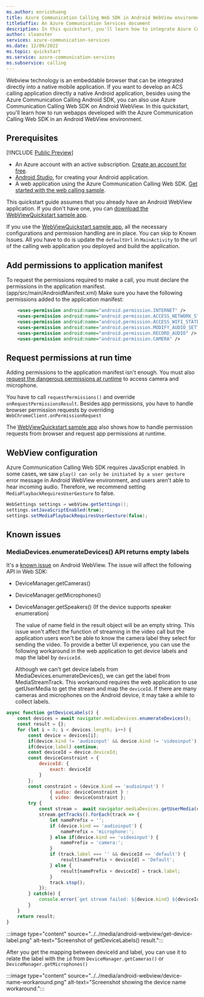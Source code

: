 ```yaml
---
ms.author: enricohuang
title: Azure Communication Calling Web SDK in Android WebView environment
titleSuffix: An Azure Communication Services document
description: In this quickstart, you'll learn how to integrate Azure Communication Calling WebJS SDK in an Android WebView environment
author: sloanster
services: azure-communication-services
ms.date: 12/09/2022
ms.topic: quickstart
ms.service: azure-communication-services
ms.subservice: calling
---
```


Webview technology is an embeddable browser that can be integrated directly into a native mobile application. If you want to develop an ACS calling application directly a native Android application, besides using the Azure Communication Calling Android SDK, you can also use Azure Communication Calling Web SDK on Android WebView. In this quickstart, you'll learn how to run webapps developed with the Azure Communication Calling Web SDK in an Android WebView environment.

## Prerequisites
[!INCLUDE [Public Preview](../../../../includes/public-preview-include-document.md)]

- An Azure account with an active subscription. [Create an account for free](https://azure.microsoft.com/free/?WT.mc_id=A261C142F).
- [Android Studio](https://developer.android.com/studio), for creating your Android application.
- A web application using the Azure Communication Calling Web SDK. [Get started with the web calling sample](../../../../samples/web-calling-sample.md).

 This quickstart guide assumes that you already have an Android WebView application.
 If you don't have one, you can [download the WebViewQuickstart sample app](https://github.com/Azure-Samples/communication-services-android-quickstarts/tree/main/WebViewQuickstart).

 If you use the [WebViewQuickstart sample app](https://github.com/Azure-Samples/communication-services-android-quickstarts/tree/main/WebViewQuickstart),
 all the necessary configurations and permission handling are in place. You can skip to Known Issues.
 All you have to do is update the `defaultUrl` in `MainActivity` to the url of the calling web application you deployed and build the application.

## Add permissions to application manifest

To request the permissions required to make a call, you must declare the permissions in the application manifest. (app/src/main/AndroidManifest.xml)
Make sure you have the following permissions added to the application manifest:
```xml
    <uses-permission android:name="android.permission.INTERNET" />
    <uses-permission android:name="android.permission.ACCESS_NETWORK_STATE" />
    <uses-permission android:name="android.permission.ACCESS_WIFI_STATE" />
    <uses-permission android:name="android.permission.MODIFY_AUDIO_SETTINGS" />
    <uses-permission android:name="android.permission.RECORD_AUDIO" />
    <uses-permission android:name="android.permission.CAMERA" />
```

## Request permissions at run time
Adding permissions to the application manifest isn't enough. You must also [request the dangerous permissions at runtime](https://developer.android.com/training/permissions/requesting) to access camera and microphone.

You have to call `requestPermissions()` and override `onRequestPermissionsResult`.
Besides app permissions, you have to handle browser permission requests by overriding `WebChromeClient.onPermissionRequest`

The [WebViewQuickstart sample app](https://github.com/Azure-Samples/communication-services-android-quickstarts/tree/main/WebViewQuickstart)
also shows how to handle permission requests from browser and request app permissions at runtime.

## WebView configuration
Azure Communication Calling Web SDK requires JavaScript enabled.
In some cases, we saw `play() can only be initiated by a user gesture` error message in Android WebView environment, and users aren't able to hear incoming audio.
Therefore, we recommend setting  `MediaPlaybackRequiresUserGesture` to false.

```java
WebSettings settings = webView.getSettings();
settings.setJavaScriptEnabled(true);
settings.setMediaPlaybackRequiresUserGesture(false);
```

## Known issues

### MediaDevices.enumerateDevices() API returns empty labels

  It's a [known issue](https://bugs.chromium.org/p/chromium/issues/detail?id=669492) on Android WebView.
  The issue will affect the following API in Web SDK:

- DeviceManager.getCameras()
- DeviceManager.getMicrophones()
- DeviceManager.getSpeakers() (If the device supports speaker enumeration)

  The value of name field in the result object will be an empty string. This issue won't affect the function of streaming in the video call but the application users won't be able to know the camera label they select for sending the video.
  To provide a better UI experience, you can use the following workaround in the web application to get device labels and map the label by `deviceId`.

  Although we can't get device labels from MediaDevices.enumerateDevices(), we can get the label from MediaStreamTrack.
  This workaround requires the web application to use getUserMedia to get the stream and map the `deviceId`.
  If there are many cameras and microphones on the Android device, it may take a while to collect labels.

```js
async function getDeviceLabels() {
    const devices = await navigator.mediaDevices.enumerateDevices();
    const result = {};
    for (let i = 0; i < devices.length; i++) {
        const device = devices[i];
        if(device.kind != 'audioinput' && device.kind != 'videoinput') continue;
        if(device.label) continue;
        const deviceId = device.deviceId;
        const deviceConstraint = {
            deviceId: {
                exact: deviceId
            }
        };		
        const constraint = (device.kind == 'audioinput') ?
                { audio: deviceConstraint } :
                { video: deviceConstraint };
		try {
            const stream =  await navigator.mediaDevices.getUserMedia(constraint);
            stream.getTracks().forEach(track => {
                let namePrefix = '';
                if (device.kind == 'audioinput') {
                    namePrefix = 'microphone:';
                } else if(device.kind == 'videoinput') {
                    namePrefix = 'camera:';
                }
                if (track.label === '' && deviceId == 'default') {
                    result[namePrefix + deviceId] = 'Default';
                } else {
                    result[namePrefix + deviceId] = track.label;
                }
                track.stop();
            });
		} catch(e) {
		    console.error(`get stream failed: ${device.kind} ${deviceId}`, e);
		}
    }
    return result;
}
```

:::image type="content" source="../../media/android-webview/get-device-label.png" alt-text="Screenshot of getDeviceLabels() result.":::

After you get the mapping between deviceId and label, you can use it to relate the label with the `id` from `DeviceManager.getCameras()` or `DeviceManager.getMicrophones()`

:::image type="content" source="../../media/android-webview/device-name-workaround.png" alt-text="Screenshot showing the device name workaround.":::

